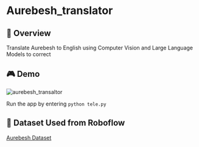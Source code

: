 # Aurebesh_translator
## 📌 Overview
Translate Aurebesh to English using Computer Vision and Large Language Models to correct

## 🎮 Demo
![aurebesh_transaltor](https://github.com/user-attachments/assets/2a361aa0-6ad8-429c-b425-0c15cd7fe60c)


Run the app by entering `python tele.py`

## 📁 Dataset Used from Roboflow
[Aurebesh Dataset](https://universe.roboflow.com/nate-hoellein/aurebesh-delb1)







